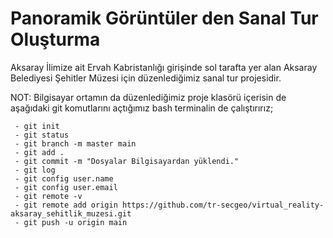 # Panoramik Görüntüler den Sanal Tur Oluşturma

  Aksaray İlimize ait Ervah Kabristanlığı girişinde sol tarafta yer alan Aksaray Belediyesi Şehitler Müzesi için düzenlediğimiz sanal tur projesidir.


 NOT: Bilgisayar ortamın da düzenlediğimiz proje klasörü içerisin de aşağıdaki git komutlarını açtığımız bash terminalin de çalıştırırız;

     - git init
     - git status
     - git branch -m master main
     - git add .
     - git commit -m "Dosyalar Bilgisayardan yüklendi."
     - git log
     - git config user.name
     - git config user.email
     - git remote -v
     - git remote add origin https://github.com/tr-secgeo/virtual_reality-aksaray_sehitlik_muzesi.git 
     - git push -u origin main

